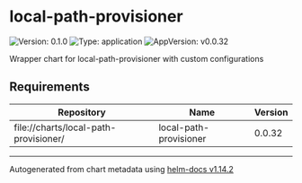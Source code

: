 # local-path-provisioner

![Version: 0.1.0](https://img.shields.io/badge/Version-0.1.0-informational?style=flat-square) ![Type: application](https://img.shields.io/badge/Type-application-informational?style=flat-square) ![AppVersion: v0.0.32](https://img.shields.io/badge/AppVersion-v0.0.32-informational?style=flat-square)

Wrapper chart for local-path-provisioner with custom configurations

## Requirements

| Repository | Name | Version |
|------------|------|---------|
| file://charts/local-path-provisioner/ | local-path-provisioner | 0.0.32 |

----------------------------------------------
Autogenerated from chart metadata using [helm-docs v1.14.2](https://github.com/norwoodj/helm-docs/releases/v1.14.2)
